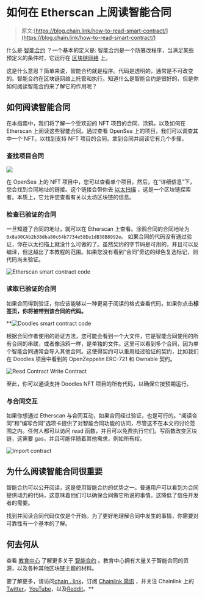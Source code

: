 # 如何在 Etherscan 上阅读智能合同

> 原文:[https://blog.chain.link/how-to-read-smart-contract/](https://blog.chain.link/how-to-read-smart-contract/)

什么是 [智能合约](https://chain.link/education/smart-contracts) ？一个基本的定义是: 智能合约是一个防篡改程序，当满足某些预定义的条件时，它运行在 [区块链网络](https://blog.chain.link/what-is-blockchain/) 上。

这是什么意思？简单来说，智能合约就是程序。代码是透明的，通常是不可改变的。智能合约在区块链网络上托管和执行。知道什么是智能合约是很好的，但是你如何阅读智能合约来了解它的作用呢？

## **如何阅读智能合同**

在本指南中，我们将了解一个受欢迎的 NFT 项目的合同、[](https://opensea.io/collection/doodles-official)涂鸦，以及如何在 Etherscan 上阅读这些智能合同。通过查看 OpenSea 上的项目，我们可以调查其中一个 NFT，以找到支持 NFT 项目的合同。拿到合同并阅读它有几个步骤。

### **查找项目合同**

![](../Images/fe43f54e19b9b45d7fc2c062189c2f6e.png)

在 OpenSea 上的 NFT 项目中，您可以查看单个项目。然后，在“详细信息”下，您会找到合同地址的链接。这个链接会带你去 [以太扫描](https://etherscan.io/) ，这是一个区块链探索者。本质上，它允许您查看有关以太坊区块链的信息。

### **检查已验证的合同**

一旦知道了合同的地址，就可以在 Etherscan 上查看。涂鸦合同的合同地址为 `0x8a90CAb2b38dba80c64b7734e58Ee1dB38B8992e`。 如果合同的代码没有通过验证，你在以太扫描上就没什么可做的了。虽然契约的字节码是可用的，并且可以反编译，但这超出了本教程的范围。如果您没有看到“合同”旁边的绿色复选标记，则代码尚未验证。

![Etherscan smart contract code](../Images/375efc0bbb432adeb54f9281fe39f27a.png)

### **读取已验证的合同**

如果合同得到验证，你应该能够以一种更易于阅读的格式查看代码。如果你点击**标签页，你将被带到该合同的代码。**

 **![Doodles smart contract code](../Images/aa9255455e82e1d1a11d942ab44f533c.png)

根据合同作者使用的验证方法，您可能会看到一个大文件，它是智能合同使用的所有合同的串联，或者像涂鸦一样，是单独的文件。这里可以看到多个合同，因为单个智能合同通常会导入其他合同。这使得契约可以重用经过验证的契约，比如我们在 Doodles 项目中看到的 OpenZeppelin ERC-721 和 Ownable 契约。

![Read Contract Write Contract](../Images/ed3efba6e29db07fa0f2d780cac4e468.png)

至此，你可以通读支持 Doodles NFT 项目的所有代码，以确保它按预期运行。

### **与合同交互**

如果你想通过 Etherscan 与合同互动，如果合同经过验证，也是可行的。“阅读合同”和“编写合同”选项卡提供了对智能合同功能的访问，尽管这不在本文的讨论范围之内。任何人都可以访问 read 函数，并且可以免费执行它们。写函数改变区块链，这需要 gas，并且可能伴随着其他需求，例如所有权。

![Import contract](../Images/fa4b574dc510977fb931e1e26aa65c40.png)

## **为什么阅读智能合同很重要**

智能合约可以公开阅读，这是使用智能合约的优势之一。普通用户可以看到为合同提供动力的代码，这意味着他们可以确保合同做它所说的事情。这降低了信任开发者的需要。

找到并阅读合同代码仅仅是个开始。为了更好地理解合同中发生的事情，你需要对可靠性有一个基本的了解。

## **何去何从**

查看 [教育中心](https://chain.link/education) 了解更多关于 [智能合约](https://chain.link/education/smart-contracts) 。教育中心拥有大量关于智能合同的资源，以及各种其他区块链主题的材料。

要了解更多，请访问[chain . link](https://chain.link/)，订阅 [Chainlink 简讯](https://chn.lk/newsletter) ，并关注 Chainlink 上的[Twitter](https://twitter.com/chainlink)，[YouTube](https://www.youtube.com/channel/UCnjkrlqaWEBSnKZQ71gdyFA)，以及[Reddit](https://www.reddit.com/r/Chainlink/)。**